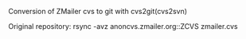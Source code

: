 Conversion of ZMailer cvs to git with cvs2git(cvs2svn)

Original repository: rsync -avz anoncvs.zmailer.org::ZCVS zmailer.cvs
